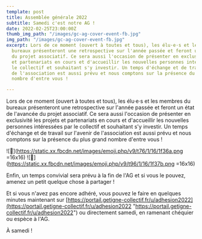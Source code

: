 ```yaml
---
template: post
title: Assemblée générale 2022
subtitle: Samedi c'est notre AG !
date: 2022-02-25T23:00:00Z
thumb_img_path: "/images/gc-ag-cover-event-fb.jpg"
img_path: "/images/gc-ag-cover-event-fb.jpg"
excerpt: Lors de ce moment (ouvert à toutes et tous), les élu·e·s et les membres du
  bureaux présenteront une retrospective sur l'année passée et feront un état de l'avancée
  du projet associatif. Ce sera aussi l'occasion de présenter en exclusivité les projets
  et partenariats en cours et d'accueillir les nouvelles personnes intéressées par
  le collectif et souhaitant s'y investir. Un temps d'échange et de travail sur l'avenir
  de l'association est aussi prévu et nous comptons sur la présence du plus grand
  nombre d'entre vous !

---
```

Lors de ce moment (ouvert à toutes et tous), les élu·e·s et les membres du bureaux présenteront une retrospective sur l'année passée et feront un état de l'avancée du projet associatif. Ce sera aussi l'occasion de présenter en exclusivité les projets et partenariats en cours et d'accueillir les nouvelles personnes intéressées par le collectif et souhaitant s'y investir. Un temps d'échange et de travail sur l'avenir de l'association est aussi prévu et nous comptons sur la présence du plus grand nombre d'entre vous !

![🍪](https://static.xx.fbcdn.net/images/emoji.php/v9/t76/1/16/1f36a.png =16x16) ![🍻](https://static.xx.fbcdn.net/images/emoji.php/v9/t96/1/16/1f37b.png =16x16)

Enfin, un temps convivial sera prévu à la fin de l'AG et si vous le pouvez, amenez un petit quelque chose à partager !

Et si vous n'avez pas encore adhéré, vous pouvez le faire en quelques minutes maintenant sur [https://portail.getigne-collectif.fr/u/adhesion2022](https://portail.getigne-collectif.fr/u/adhesion2022 "https://portail.getigne-collectif.fr/u/adhesion2022") ou directement samedi, en ramenant chéquier ou espèce à l'AG.

À samedi !
